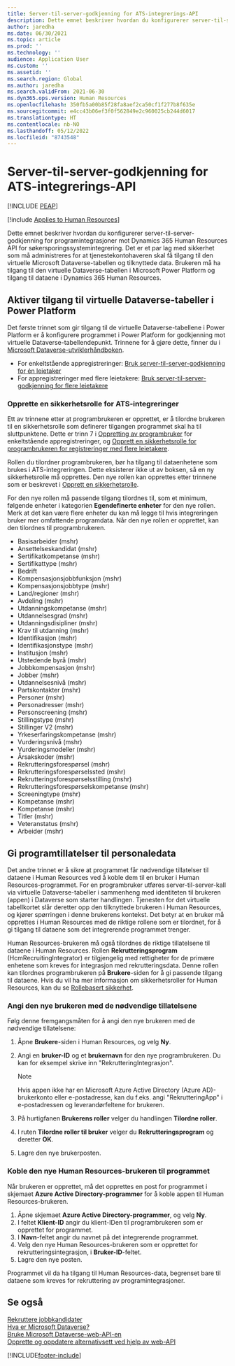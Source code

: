 ```yaml
---
title: Server-til-server-godkjenning for ATS-integrerings-API
description: Dette emnet beskriver hvordan du konfigurerer server-til-server-godkjenning for integrasjoner mot Dynamics 365 Human Resources API for søkersporingssystemintegrering.
author: jaredha
ms.date: 06/30/2021
ms.topic: article
ms.prod: ''
ms.technology: ''
audience: Application User
ms.custom: ''
ms.assetid: ''
ms.search.region: Global
ms.author: jaredha
ms.search.validFrom: 2021-06-30
ms.dyn365.ops.version: Human Resources
ms.openlocfilehash: 350fb5a00b85f28fa8aef2ca50cf1f277b8f635e
ms.sourcegitcommit: e4cc43b06ef3f0f562849e2c960025cb244d6017
ms.translationtype: HT
ms.contentlocale: nb-NO
ms.lasthandoff: 05/12/2022
ms.locfileid: "8743548"
---
```

# <a name="server-to-server-authentication-for-the-ats-integration-api"></a>Server-til-server-godkjenning for ATS-integrerings-API


[!INCLUDE [PEAP](../includes/peap-1.md)]

[!include [Applies to Human Resources](../includes/applies-to-hr.md)]

Dette emnet beskriver hvordan du konfigurerer server-til-server-godkjenning for programintegrasjoner mot Dynamics 365 Human Resources API for søkersporingssystemintegrering. Det er et par lag med sikkerhet som må administreres for at tjenestekontohaveren skal få tilgang til den virtuelle Microsoft Dataverse-tabellen og tilknyttede data. Brukeren må ha tilgang til den virtuelle Dataverse-tabellen i Microsoft Power Platform og tilgang til dataene i Dynamics 365 Human Resources.

## <a name="enable-access-to-dataverse-virtual-tables-in-power-platform"></a>Aktiver tilgang til virtuelle Dataverse-tabeller i Power Platform

Det første trinnet som gir tilgang til de virtuelle Dataverse-tabellene i Power Platform er å konfigurere programmet i Power Platform for godkjenning mot virtuelle Dataverse-tabellendepunkt. Trinnene for å gjøre dette, finner du i [Microsoft Dataverse-utviklerhåndboken](/powerapps/developer/data-platform).

  - For enkeltstående appregistreringer: [Bruk server-til-server-godkjenning for én leietaker](/powerapps/developer/data-platform/use-single-tenant-server-server-authentication)
  - For appregistreringer med flere leietakere: [Bruk server-til-server-godkjenning for flere leietakere](/powerapps/developer/data-platform/use-multi-tenant-server-server-authentication)

### <a name="creating-a-security-role-for-ats-integrations"></a>Opprette en sikkerhetsrolle for ATS-integreringer

Ett av trinnene etter at programbrukeren er opprettet, er å tilordne brukeren til en sikkerhetsrolle som definerer tilgangen programmet skal ha til sluttpunktene. Dette er trinn 7 i [Oppretting av programbruker](/powerapps/developer/data-platform/use-single-tenant-server-server-authentication#application-user-creation) for enkeltstående appregistreringer, og [Opprett en sikkerhetsrolle for programbrukeren for registreringer med flere leietakere](/powerapps/developer/data-platform/use-multi-tenant-server-server-authentication#create-a-security-role-for-the-application-user). 

Rollen du tilordner programbrukeren, bør ha tilgang til dataenhetene som brukes i ATS-integreringen. Dette eksisterer ikke ut av boksen, så en ny sikkerhetsrolle må opprettes. Den nye rollen kan opprettes etter trinnene som er beskrevet i [Opprett en sikkerhetsrolle](/power-platform/admin/create-edit-security-role#create-a-security-role).

For den nye rollen må passende tilgang tilordnes til, som et minimum, følgende enheter i kategorien **Egendefinerte enheter** for den nye rollen. Merk at det kan være flere enheter du kan må legge til hvis integreringen bruker mer omfattende programdata. Når den nye rollen er opprettet, kan den tilordnes til programbrukeren.

  - Basisarbeider (mshr)
  - Ansettelseskandidat (mshr)
  - Sertifikatkompetanse (mshr)
  - Sertifikattype (mshr)
  - Bedrift
  - Kompensasjonsjobbfunksjon (mshr)
  - Kompensasjonsjobbtype (mshr)
  - Land/regioner (mshr)
  - Avdeling (mshr)
  - Utdanningskompetanse (mshr)
  - Utdannelsesgrad (mshr)
  - Utdanningsdisipliner (mshr)
  - Krav til utdanning (mshr)
  - Identifikasjon (mshr)
  - Identifikasjonstype (mshr)
  - Institusjon (mshr)
  - Utstedende byrå (mshr)
  - Jobbkompensasjon (mshr)
  - Jobber (mshr)
  - Utdannelsesnivå (mshr)
  - Partskontakter (mshr)
  - Personer (mshr)
  - Personadresser (mshr)
  - Personscreening (mshr)
  - Stillingstype (mshr)
  - Stillinger V2 (mshr)
  - Yrkeserfaringskompetanse (mshr)
  - Vurderingsnivå (mshr)
  - Vurderingsmodeller (mshr)
  - Årsakskoder (mshr)
  - Rekrutteringsforespørsel (mshr)
  - Rekrutteringsforespørselssted (mshr)
  - Rekrutteringsforespørselsstilling (mshr)
  - Rekrutteringsforespørselskompetanse (mshr)
  - Screeningtype (mshr)
  - Kompetanse (mshr)
  - Kompetanse (mshr)
  - Titler (mshr)
  - Veteranstatus (mshr)
  - Arbeider (mshr)

## <a name="granting-application-permissions-to-human-resources-data"></a>Gi programtillatelser til personaledata

Det andre trinnet er å sikre at programmet får nødvendige tillatelser til dataene i Human Resources ved å koble dem til en bruker i Human Resources-programmet. For en programbruker utføres server-til-server-kall via virtuelle Dataverse-tabeller i sammenheng med identiteten til brukeren (appen) i Dataverse som starter handlingen. Tjenesten for det virtuelle tabellkortet slår deretter opp den tilknyttede brukeren i Human Resources, og kjører spørringen i denne brukerens kontekst. Det betyr at en bruker må opprettes i Human Resources med de riktige rollene som er tilordnet, for å gi tilgang til dataene som det integrerende programmet trenger.

Human Resources-brukeren må også tilordnes de riktige tillatelsene til dataene i Human Resources. Rollen **Rekrutteringsprogram** (HcmRecruitingIntegrator) er tilgjengelig med rettigheter for de primære enhetene som kreves for integrasjon med rekrutteringsdata. Denne rollen kan tilordnes programbrukeren på **Brukere**-siden for å gi passende tilgang til dataene. Hvis du vil ha mer informasjon om sikkerhetsroller for Human Resources, kan du se [Rollebasert sikkerhet](/dynamics365/fin-ops-core/dev-itpro/sysadmin/role-based-security).

### <a name="set-up-the-new-user-with-appropriate-permissions"></a>Angi den nye brukeren med de nødvendige tillatelsene

Følg denne fremgangsmåten for å angi den nye brukeren med de nødvendige tillatelsene:

  1. Åpne **Brukere**-siden i Human Resources, og velg **Ny**.
  2. Angi en **bruker-ID** og et **brukernavn** for den nye programbrukeren. Du kan for eksempel skrive inn "RekrutteringIntegrasjon".

      > [!NOTE]
      > Hvis appen ikke har en Microsoft Azure Active Directory (Azure AD)-brukerkonto eller e-postadresse, kan du f.eks. angi "RekrutteringApp" i e-postadressen og leverandørfeltene for brukeren.

  3. På hurtigfanen **Brukerens roller** velger du handlingen **Tilordne roller**.
  4. I ruten **Tilordne roller til bruker** velger du **Rekrutteringsprogram** og deretter **OK**.
  5. Lagre den nye brukerposten.

### <a name="link-the-new-human-resources-user-to-the-application"></a>Koble den nye Human Resources-brukeren til programmet

Når brukeren er opprettet, må det opprettes en post for programmet i skjemaet **Azure Active Directory-programmer** for å koble appen til Human Resources-brukeren.

  1. Åpne skjemaet **Azure Active Directory-programmer**, og velg **Ny**.
  2. I feltet **Klient-ID** angir du klient-IDen til programbrukeren som er opprettet for programmet.
  3. I **Navn**-feltet angir du navnet på det integrerende programmet.
  4. Velg den nye Human Resources-brukeren som er opprettet for rekrutteringsintegrasjon, i **Bruker-ID**-feltet.
  5. Lagre den nye posten.

Programmet vil da ha tilgang til Human Resources-data, begrenset bare til dataene som kreves for rekruttering av programintegrasjoner.

## <a name="see-also"></a>Se også

[Rekruttere jobbkandidater](hr-personnel-recruit.md)<br>
[Hva er Microsoft Dataverse?](/powerapps/maker/data-platform/data-platform-intro)<br>
[Bruke Microsoft Dataverse-web-API-en](/powerapps/developer/data-platform/webapi/overview)<br>
[Opprette og oppdatere alternativsett ved hjelp av web-API](/powerapps/developer/data-platform/webapi/create-update-optionsets)<br>

[!INCLUDE[footer-include](../includes/footer-banner.md)]
